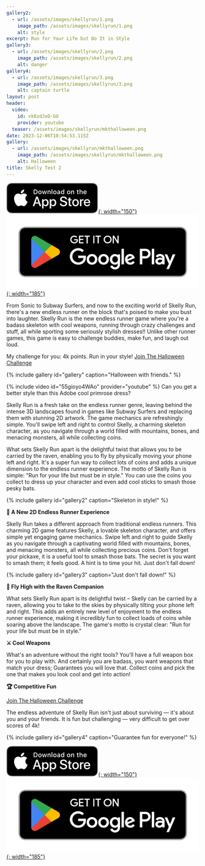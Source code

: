 ```yaml
---
gallery2:
  - url: /assets/images/skellyrun/1.png
    image_path: /assets/images/skellyrun/1.png
    alt: style
excerpt: Run for Your Life but Do It in Style
gallery3:
  - url: /assets/images/skellyrun/2.png
    image_path: /assets/images/skellyrun/2.png
    alt: danger
gallery4:
  - url: /assets/images/skellyrun/3.png
    image_path: /assets/images/skellyrun/3.png
    alt: captain turtle
layout: post
header:
  video:
    id: vk8zdJoD-GU
    provider: youtube
  teaser: /assets/images/skellyrun/mkthalloween.png
date: 2023-12-06T10:54:53.115Z
gallery:
  - url: /assets/images/skellyrun/mkthalloween.png
    image_path: /assets/images/skellyrun/mkthalloween.png
    alt: Halloween
title: Skelly Test 2
---
```

[![AppStore](/assets/images/appstore-badge-black.svg){: width="150"}](https://apps.apple.com/us/app/skelly-run/id6467491691) 
[![PlayStore](/assets/images/google-play-badge.png){: width="185"}](https://play.google.com/store/apps/details?id=com.HippoPenny.SkellyRun)


From Sonic to Subway Surfers, and now to the exciting world of Skelly Run, there's a new endless runner on the block that's poised to make you bust into laughter. Skelly Run is the new endless runner game where you're a badass skeleton with cool weapons, running through crazy challenges and stuff, all while sporting some seriously stylish dresses!! Unlike other runner games, this game is easy to challenge buddies, make fun, and laugh out loud.

My challenge for you: 4k points. Run in your style! [Join The Halloween Challenge](skellyrun://StartMenu)

{% include gallery id="gallery" caption="Halloween with friends." %}

{% include video id="55gioyo4WAo" provider="youtube" %}
Can you get a better style than this Adobe cool primrose dress?


Skelly Run is a fresh take on the endless runner genre, leaving behind the intense 3D landscapes found in games like Subway Surfers and replacing them with stunning 2D artwork. The game mechanics are refreshingly simple. You'll swipe left and right to control Skelly, a charming skeleton character, as you navigate through a world filled with mountains, bones, and menacing monsters, all while collecting coins. 

What sets Skelly Run apart is the delightful twist that allows you to be carried by the raven, enabling you to fly by physically moving your phone left and right. It's a super fun way to collect lots of coins and adds a unique dimension to the endless runner experience. The motto of Skelly Run is simple: "Run for your life but must be in style." You can use the coins you collect to dress up your character and even add cool sticks to smash those pesky bats.


<!-- {% include gallery id="gallery" caption="Just in time for Halloween challenge with your party!" %} -->

{% include gallery id="gallery2" caption="Skeleton in style!" %}

**🏃 A New 2D Endless Runner Experience** 

Skelly Run takes a different approach from traditional endless runners. This charming 2D game features Skelly, a lovable skeleton character, and offers simple yet engaging game mechanics. Swipe left and right to guide Skelly as you navigate through a captivating world filled with mountains, bones, and menacing monsters, all while collecting precious coins. Don't forget your pickaxe, it is a useful tool to smash those bats. The secret is you want to smash them; it feels good. A hint is to time your hit. Just don't fall down!

{% include gallery id="gallery3" caption="Just don't fall down!" %}

**🦅 Fly High with the Raven Companion** 

What sets Skelly Run apart is its delightful twist – Skelly can be carried by a raven, allowing you to take to the skies by physically tilting your phone left and right. This adds an entirely new level of enjoyment to the endless runner experience, making it incredibly fun to collect loads of coins while soaring above the landscape. The game's motto is crystal clear: "Run for your life but must be in style."


**⚔️ Cool Weapons** 

What's an adventure without the right tools? You'll have a full weapon box for you to play with. And certainly you are badass, you want weapons that match your dress; Guarantees you will love that. Collect coins and pick the one that makes you look cool and get into action!

**🏆 Competitive Fun** 

[Join The Halloween Challenge](skellyrun://StartMenu)

The endless adventure of Skelly Run isn't just about surviving — it's about you and your friends. It is fun but challenging — very difficult to get over scores of 4k!



{% include gallery id="gallery4" caption="Guarantee fun for everyone!" %}


[![AppStore](/assets/images/appstore-badge-black.svg){: width="150"}](https://apps.apple.com/us/app/skelly-run/id6467491691) 
[![PlayStore](/assets/images/google-play-badge.png){: width="185"}](https://play.google.com/store/apps/details?id=com.HippoPenny.SkellyRun)